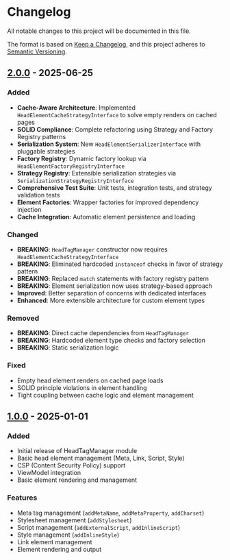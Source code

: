 # Changelog

All notable changes to this project will be documented in this file.

The format is based on [Keep a Changelog](https://keepachangelog.com/en/1.0.0/),
and this project adheres to [Semantic Versioning](https://semver.org/spec/v2.0.0.html).

## [2.0.0] - 2025-06-25

### Added
- **Cache-Aware Architecture**: Implemented `HeadElementCacheStrategyInterface` to solve empty renders on cached pages
- **SOLID Compliance**: Complete refactoring using Strategy and Factory Registry patterns
- **Serialization System**: New `HeadElementSerializerInterface` with pluggable strategies
- **Factory Registry**: Dynamic factory lookup via `HeadElementFactoryRegistryInterface`
- **Strategy Registry**: Extensible serialization strategies via `SerializationStrategyRegistryInterface`
- **Comprehensive Test Suite**: Unit tests, integration tests, and strategy validation tests
- **Element Factories**: Wrapper factories for improved dependency injection
- **Cache Integration**: Automatic element persistence and loading

### Changed
- **BREAKING**: `HeadTagManager` constructor now requires `HeadElementCacheStrategyInterface`
- **BREAKING**: Eliminated hardcoded `instanceof` checks in favor of strategy pattern
- **BREAKING**: Replaced `match` statements with factory registry pattern
- **BREAKING**: Element serialization now uses strategy-based approach
- **Improved**: Better separation of concerns with dedicated interfaces
- **Enhanced**: More extensible architecture for custom element types

### Removed
- **BREAKING**: Direct cache dependencies from `HeadTagManager`
- **BREAKING**: Hardcoded element type checks and factory selection
- **BREAKING**: Static serialization logic

### Fixed
- Empty head element renders on cached page loads
- SOLID principle violations in element handling
- Tight coupling between cache logic and element management


## [1.0.0] - 2025-01-01

### Added
- Initial release of HeadTagManager module
- Basic head element management (Meta, Link, Script, Style)
- CSP (Content Security Policy) support
- ViewModel integration
- Basic element rendering and management

### Features
- Meta tag management (`addMetaName`, `addMetaProperty`, `addCharset`)
- Stylesheet management (`addStylesheet`)
- Script management (`addExternalScript`, `addInlineScript`)
- Style management (`addInlineStyle`)
- Link element management
- Element rendering and output

[2.0.0]: https://github.com/hryvinskyi/magento2-head-tag-manager/compare/v1.0.0...v2.0.0
[1.0.0]: https://github.com/hryvinskyi/magento2-head-tag-manager/releases/tag/v1.0.0